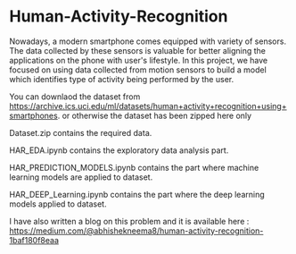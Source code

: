 # Human-Activity-Recognition

Nowadays, a modern smartphone comes equipped with variety of sensors. The data collected by these sensors is valuable for better aligning the applications on the phone with user's lifestyle. In this project, we have focused on using data collected from motion sensors to build a model which identifies type of activity being performed by the user.

You can downlaod the dataset from https://archive.ics.uci.edu/ml/datasets/human+activity+recognition+using+smartphones. or otherwise the dataset has been zipped here only

Dataset.zip contains the required data. 

HAR_EDA.ipynb contains the exploratory data analysis part.

HAR_PREDICTION_MODELS.ipynb contains the part where machine learning models are applied to dataset.

HAR_DEEP_Learning.ipynb contains the part where  the deep learning models applied to dataset.

I have also written a blog on this problem and it is available here : https://medium.com/@abhishekneema8/human-activity-recognition-1baf180f8eaa
